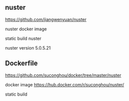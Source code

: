 ## nuster

https://github.com/jiangwenyuan/nuster

nuster docker image

static build nuster

nuster version 5.0.5.21


## Dockerfile

https://github.com/suconghou/docker/tree/master/nuster

docker image  https://hub.docker.com/r/suconghou/nuster/

static build


